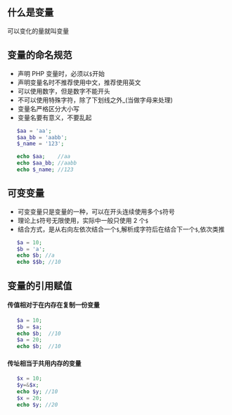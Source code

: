 ## 什么是变量

可以变化的量就叫变量

## 变量的命名规范

- 声明 PHP 变量时，必须以`$`开始
- 声明变量名时不推荐使用中文，推荐使用英文
- 可以使用数字，但是数字不能开头
- 不可以使用特殊字符，除了下划线之外\_(当做字母来处理)
- 变量名严格区分大小写
- 变量名要有意义，不要乱起

```php
   $aa = 'aa';
   $aa_bb = 'aabb';
   $_name = '123';

   echo $aa;    //aa
   echo $aa_bb; //aabb
   echo $_name; //123
```

## 可变变量

- 可变变量只是变量的一种，可以在开头连续使用多个`$`符号
- 理论上`$`符号无限使用，实际中一般只使用 2 个`$`
- 结合方式，是从右向左依次结合一个`$`,解析成字符后在结合下一个`$`,依次类推

```php
   $a = 10;
   $b = 'a';
   echo $b; //a
   echo $$b; //10
```

## 变量的引用赋值

#### 传值相对于在内存在复制一份变量

```php
   $a = 10;
   $b = $a;
   echo $b;  //10
   $a = 20;
   echo $b;  //10
```

#### 传址相当于共用内存的变量

```php
   $x = 10;
   $y=&$x;
   echo $y; //10
   $x = 20;
   echo $y; //20
```
